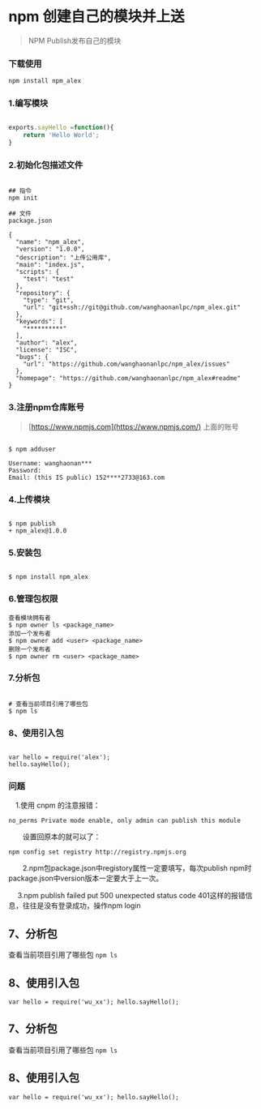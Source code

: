 # npm 创建自己的模块并上送

> NPM Publish发布自己的模块

### 下载使用

```tex
npm install npm_alex
```



### 1.编写模块

```javascript

exports.sayHello =function(){ 
	return 'Hello World'; 
} 

```



### 2.初始化包描述文件

```

## 指令
npm init

## 文件
package.json

{
  "name": "npm_alex",
  "version": "1.0.0",
  "description": "上传公用库",
  "main": "index.js",
  "scripts": {
    "test": "test"
  },
  "repository": {
    "type": "git",
    "url": "git+ssh://git@github.com/wanghaonanlpc/npm_alex.git"
  },
  "keywords": [
    "**********"
  ],
  "author": "alex",
  "license": "ISC",
  "bugs": {
    "url": "https://github.com/wanghaonanlpc/npm_alex/issues"
  },
  "homepage": "https://github.com/wanghaonanlpc/npm_alex#readme"
}

```



### 3.注册npm仓库账号



> [https://www.npmjs.com](https://www.npmjs.com/) 上面的账号 

```

$ npm adduser

Username: wanghaonan***
Password:
Email: (this IS public) 152****2733@163.com

```



### 4.上传模块

```

$ npm publish
+ npm_alex@1.0.0

```



### 5.安装包

```

$ npm install npm_alex

```



### 6.管理包权限

```
查看模块拥有者 
$ npm owner ls <package_name> 
添加一个发布者 
$ npm owner add <user> <package_name> 
删除一个发布者 
$ npm owner rm <user> <package_name>
```



### 7.分析包



```

# 查看当前项目引用了哪些包 
$ npm ls

```



### 8、使用引入包

```

var hello = require('alex'); 
hello.sayHello();

```





### 问题

　1.使用 cnpm 的注意报错：

```
no_perms Private mode enable, only admin can publish this module
```

　　设置回原本的就可以了：

```
npm config set registry http://registry.npmjs.org 
```

　　2.npm包package.json中registory属性一定要填写，每次publish npm时package.json中version版本一定要大于上一次。

 　  3.npm publish failed put 500  unexpected status code 401这样的报错信息，往往是没有登录成功，操作npm login

 

## 7、分析包

查看当前项目引用了哪些包 
`npm ls`

## 8、使用引入包

`var hello = require('wu_xx'); hello.sayHello();`



## 7、分析包

查看当前项目引用了哪些包 
`npm ls`

## 8、使用引入包

`var hello = require('wu_xx'); hello.sayHello();`

